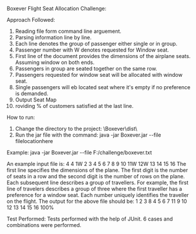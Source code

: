 Boxever Flight Seat Allocation Challenge:

Approach Followed:

1. Reading file form command line arguement.
2. Parsing information line by line.
3. Each line denotes the group of passenger either single or in group.
4. Passenger number with W denotes requested for Window seat.
5. First line of the document provides the dimensions of the airplane seats. Assuming window on both ends.
6. Passengers in group are seated together on the same row.
7. Passengers requested for window seat will be allocated with window seat.
8. Single passengers will eb located seat where it's empty if no preference is demanded.
9. Output Seat Map
10. roviding % of customers satisfied at the last line.

How to run:

1. Change the directory to the project: \Boxever\dist\
2. Run the jar file with the command:
java -jar Boxever.jar --file filelocationhere

Example: java -jar Boxever.jar --file F:/challenge/boxever.txt

An example input file
is:
4 4
1W 2 3
4 5 6 7
8
9 10 11W
12W
13 14
15 16
The first line specifies the dimensions of the plane. The first digit is the number of seats in a
row and the second digit is the number of rows on the plane.
Each subsequent line describes a group of travellers. For example, the first line of travelers
describes a group of three where the first traveller has a preference for a window seat. Each
number uniquely identifies the traveller on the flight.
The output for the above file should be:
1 2 3 8
4 5 6 7
11 9 10 12
13 14 15 16
100%

Test Performed: Tests performed with the help of JUnit. 6 cases and combinations were performed.
